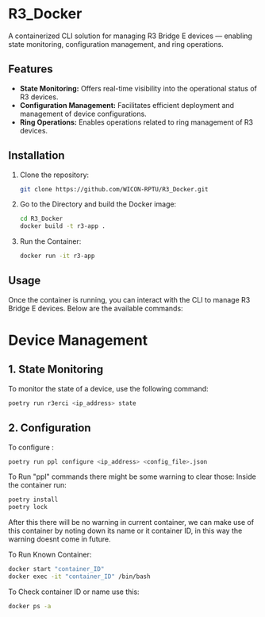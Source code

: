 # R3_Docker
A containerized CLI solution for managing R3 Bridge E devices — enabling state monitoring, configuration management, and ring operations.

## Features

- **State Monitoring:** Offers real-time visibility into the operational status of R3 devices.
- **Configuration Management:** Facilitates efficient deployment and management of device configurations.
- **Ring Operations:** Enables operations related to ring management of R3 devices.

## Installation

1. Clone the repository:
   ```bash
   git clone https://github.com/WICON-RPTU/R3_Docker.git

2. Go to the Directory and build the Docker image:
   ```bash
   cd R3_Docker
   docker build -t r3-app .

3. Run the Container:
   ```bash
   docker run -it r3-app
## Usage

Once the container is running, you can interact with the CLI to manage R3 Bridge E devices. Below are the available commands:
# Device Management
## 1. **State Monitoring**
To monitor the state of a device, use the following command:
  ```bash
  poetry run r3erci <ip_address> state
```
## 2. **Configuration**
To configure :
```bash
poetry run ppl configure <ip_address> <config_file>.json
````
To Run "ppl" commands there might be some warning to clear those:
Inside the container run:
```bash
poetry install
poetry lock
````
After this there will be no warning in current container, we can make use of this container by noting down its name or it container ID, in this way the warning doesnt come in future.

To Run Known Container:
```bash
docker start "container_ID"
docker exec -it "container_ID" /bin/bash
```
To Check container ID or name use this:
```bash
docker ps -a
